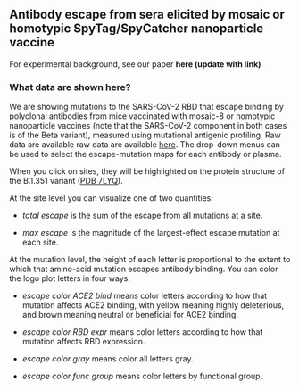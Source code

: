 ## Antibody escape from sera elicited by mosaic or homotypic SpyTag/SpyCatcher nanoparticle vaccine

For experimental background, see our paper **here (update with link)**.

### What data are shown here?
We are showing mutations to the SARS-CoV-2 RBD that escape binding by polyclonal antibodies from mice vaccinated with mosaic-8 or homotypic nanoparticle vaccines (note that the SARS-CoV-2 component in both cases is of the Beta variant), measured using mutational antigenic profiling. Raw data are available raw data are available [here](https://github.com/jbloomlab/SARS-CoV-2-RBD_Beta_mosaic_np_vaccine/blob/main/results/supp_data/B1351_raw_data.csv).
The drop-down menus can be used to select the escape-mutation maps for each antibody or plasma.

When you click on sites, they will be highlighted on the protein structure of the B.1.351 variant ([PDB 7LYQ](https://www.rcsb.org/structure/7LYQ)).

At the site level you can visualize one of two quantities:

 - *total escape* is the sum of the escape from all mutations at a site.

 - *max escape* is the magnitude of the largest-effect escape mutation at each site.

At the mutation level, the height of each letter is proportional to the extent to which that amino-acid mutation escapes antibody binding.
You can color the logo plot letters in four ways:

 - *escape color ACE2 bind* means color letters according to how that mutation affects ACE2 binding, with yellow meaning highly deleterious, and brown meaning neutral or beneficial for ACE2 binding.

 - *escape color RBD expr* means color letters according to how that mutation affects RBD expression.

 - *escape color gray* means color all letters gray.

 - *escape color func group* means color letters by functional group.
